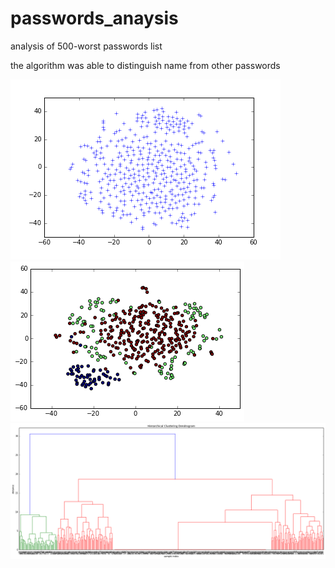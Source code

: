 # passwords_anaysis

analysis of 500-worst passwords list

the algorithm was able to distinguish name from other passwords

![alt tag](wordcloud.png)
![alt tag](index.png)
![alt tag](index0.png)

